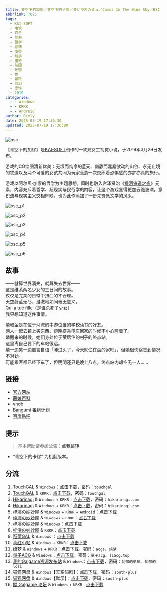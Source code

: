 ```yaml
---
title: 青空下的加缪／青空下的卡缪／青い空のカミュ／Camus In The Blue Sky／BSC
abbrlink: 7025
tags:
  - KAI-SOFT
  - 电波
  - 百合
  - 萝莉
  - 哲学
  - 剧情
  - 凌辱
  - 触手
  - 猎奇
  - 氛围
  - 致郁
  - 拔
  - 冒险
  - 奇幻
  - 恐怖
  - 2019
categories:
  - - Windows
  - - KRKR
  - - Android
author: Dimly
date: 2025-07-19 17:36:30
updated: 2025-07-19 17:36:00
---
```


![bsc](https://static.30hb.cn/vndb/img/bsc.webp)

《青空下的加缪》是[KAI-SOFT](https://zh.moegirl.org.cn/KAI(游戏公司))制作的一款双女主视觉小说，于2019年3月29日发布。

游戏的CG绘图清新优美：无垠而纯净的蓝天、幽静而蠢蠢欲动的山谷、永无止境的铁道以及两个可爱的女孩共同为玩家营造一次交织着恐惧感的亦梦亦真的旅行。

游戏以阿尔贝·加缪的哲学为主题思想，同时也融入宫泽贤治《[银河铁道之夜](https://zh.moegirl.org.cn/%E9%93%B6%E6%B2%B3%E9%93%81%E9%81%93%E4%B9%8B%E5%A4%9C)》元素，内容充斥着哲学、超现实与民俗学的内容，让这个游戏显得更加云诡波谲。意识流与现实主义交相辉映，也为此作添加了一份先锋派文学的风采。

<!-- more -->

![bsc_p1](https://static.30hb.cn/vndb/img/bsc_p1.webp)

![bsc_p2](https://static.30hb.cn/vndb/img/bsc_p2.webp)

![bsc_p3](https://static.30hb.cn/vndb/img/bsc_p3.webp)

![bsc_p4](https://static.30hb.cn/vndb/img/bsc_p4.webp)

![bsc_p5](https://static.30hb.cn/vndb/img/bsc_p5.webp)

![bsc_p6](https://static.30hb.cn/vndb/img/bsc_p6.webp)

## 故事

——就算世界消失，就算失去世界——  
这是维系两名少女的三日间的故事。  
仅仅是完美的日常中扭曲的不合理。  
天空蔚蓝无尽，澄澈地如同毫无意义。  
Qui a tué fille（是谁杀死了少女）  
我只想知道这件事情。

燐和萤是在位于河流的中游位置的学校读书的好友。  
两人一起去镇上买东西，傍晚搭乘电车回家的时候不小心睡着了。  
燐醒来的时候，她们身处位于萤居住的村子的终点站。  
这里离自己要下的车站很远。  
燐一边笑一边自言自语「睡过头了，今天就住在萤的家吧」，但她很快察觉到情况不对劲。  
可能乘客都已经下车了，但明明还只是晚上八点，终点站内却空无一人……

## 链接

- [官方网站](http://kai-soft.jp/BSC/index.html)
- [萌娘百科](https://zh.moegirl.org.cn/%E9%9D%92%E7%A9%BA%E4%B8%8B%E7%9A%84%E5%8A%A0%E7%BC%AA)
- [vndb](https://vndb.org/v23863)
- [Bangumi 番组计划](https://bgm.tv/subject/257527)
- [百度贴吧](https://tieba.baidu.com/f?kw=%C7%E0%BF%D5%CF%C2%B5%C4%BC%D3%E7%D1)

## 提示

> 基本帮助请参阅公告：[点我跳转](/p/announcement/)

- “青空下的卡缪” 为机翻版本。

## 分流

1.  [TouchGAL](https://www.touchgal.us/) & `Windows`：[点击下载](https://pan.touchgal.net/s/OpPFW)，密码：`touchgal`
2.  [TouchGAL](https://www.touchgal.us/) & `KRKR`：[点击下载](https://pan.touchgal.net/s/OLRCW)，密码：`touchgal`
3.  [Hikarinagi](https://www.hikarinagi.net/) & `Windows` + `KRKR`：[点击下载](https://pan.yurari.moe/s/n5gRsq)，密码：`hikarinagi.com`
4.  [Hikarinagi](https://www.hikarinagi.net/) & `Windows` + `KRKR`：[点击下载](https://pan.yurari.moe/s/1QGuD)，密码：`hikarinagi.com`
5.  [梓澪の妙妙屋](https://zi0.cc/) & `Windows` + `KRKR` + `Android`：[点击下载](https://zi0.cc/,%E3%80%90ADV-%E5%86%92%E9%99%A9%E6%B8%B8%E6%88%8F%E3%80%91/%E3%80%90PC+%E5%AE%89%E5%8D%93%E3%80%91%E9%9D%92%E7%A9%BA%E4%B8%8B%E7%9A%84%E5%8A%A0%E7%BC%AA)
6.  [梓澪の妙妙屋](https://zi0.cc/) & `Windows` + `KRKR`：[点击下载](https://zi0.cc/,%E3%80%90ADV-%E5%86%92%E9%99%A9%E6%B8%B8%E6%88%8F%E3%80%91/%E3%80%90PC+%E5%AE%89%E5%8D%93%E3%80%91%E9%9D%92%E7%A9%BA%E4%B8%8B%E7%9A%84%E5%8A%A0%E7%BC%AA/%E3%80%90kr+pc%E3%80%91%E9%9D%92%E7%A9%BA%E7%9A%84%E5%8D%A1%E7%BC%AA%EF%BC%8F%E9%9D%92%E7%A9%BA%E4%B8%8B%E7%9A%84%E5%8A%A0%E7%BC%AA.zip)
7.  [梓澪の妙妙屋](https://zi0.cc/) & `Windows`：[点击下载](https://zi0.cc/%E5%90%88%E9%9B%86%E7%B3%BB%E5%88%97/%E5%8D%97+GalGame%E6%B1%89%E5%8C%96%E5%8C%BA%E5%85%A8%E5%8C%BA%E8%B5%84%E6%BA%90%E5%A4%87%E4%BB%BD/02/[KAI]%20%E9%9D%92%E3%81%84%E7%A9%BA%E3%81%AE%E3%82%AB%E3%83%9F%E3%83%A5%20%20%E9%9D%92%E7%A9%BA%E4%B8%8B%E7%9A%84%E5%8A%A0%E7%BC%AA%20%E6%B1%89%E5%8C%96%E7%A1%AC%E7%9B%98%E7%89%88[%E5%A4%A9%E7%A9%BA%E9%B8%BD%E5%89%A7%E6%B1%89%E5%8C%96%E7%BB%84].zip)
8.  [梓澪の妙妙屋](https://zi0.cc/) & `KRKR`：[点击下载](https://zi0.cc/%60%E3%80%90%E5%BD%92%20%E6%A1%A3%E3%80%91/%E3%80%90KRKR%E5%90%88%E9%9B%86%E3%80%91/2/%E9%9D%92%E7%A9%BA%E4%B8%8B%E7%9A%84%E5%8A%A0%E7%BC%AA.exe)
9.  [稻荷GAL](https://inarigal.com/) & `Windows` ：[点击下载](https://inarigal.com/detail/179)
10.  [真红小站](https://www.shinnku.com/) & `Windows` + `KRKR`：[点击下载](https://www.shinnku.com/search?q=%E9%9D%92%E7%A9%BA%E4%B8%8B%E7%9A%84%E5%8A%A0%E7%BC%AA)
11. [绮梦](https://acgs.one/) & `Windows` + `KRKR`：[点击下载](https://game.acgs.one/game/155.html)，密码：`acgs`、`绮梦`
12. [量子ACG](https://lzacg.org/) & `Windows`：[点击下载](https://lzacg.org/564)，密码：`量子acg`、`lzacg.top`
13. [我的Galgame资源发布站](https://www.ttloli.com/) & `Windows`：[点击下载](https://www.ttloli.com/qingkongxiadejiamiu.html)，密码：`忧郁的弟弟`、`忧郁的loli`
14. [猫猫网盘](https://sakiko.de/) & `Windows`【天空鸽剧】：[点击下载](https://sakiko.de/GalGame/SP%E5%90%8E%E7%AB%AF1[GalGame%E5%88%86%E5%8C%BA]/GalGame%E5%90%88%E9%9B%86-05%E5%8F%B7%E6%9C%BA/Part23/[Kai]%20%E9%9D%92%E7%A9%BA%E4%B8%8B%E7%9A%84%E5%8A%A0%E7%BC%AA%EF%BC%8F%E9%9D%92%E7%A9%BA%E7%9A%84%E5%8D%A1%E7%BC%AA%EF%BC%8F%E9%9D%92%E3%81%84%E7%A9%BA%E3%81%AE%E3%82%AB%E3%83%9F%E3%83%A5%E3%80%90%E5%A4%A9%E7%A9%BA%E9%B8%BD%E5%89%A7%E6%B1%89%E5%8C%96%E7%BB%84%E3%80%91.rar)，密码：`south-plus`
15. [猫猫网盘](https://sakiko.de/) & `Windows`【默示】：[点击下载](https://sakiko.de/GalGame/SP%E5%90%8E%E7%AB%AF1[GalGame%E5%88%86%E5%8C%BA]/GalGame%E5%90%88%E9%9B%86-05%E5%8F%B7%E6%9C%BA/Part23/[Kai]%20%E9%9D%92%E7%A9%BA%E4%B8%8B%E7%9A%84%E5%8A%A0%E7%BC%AA%EF%BC%8F%E9%9D%92%E7%A9%BA%E7%9A%84%E5%8D%A1%E7%BC%AA%EF%BC%8F%E9%9D%92%E3%81%84%E7%A9%BA%E3%81%AE%E3%82%AB%E3%83%9F%E3%83%A5%E3%80%90%E9%BB%98%E7%A4%BA%E6%B1%89%E5%8C%96%E7%BB%84%E3%80%91.rar)，密码：`south-plus`
16. [鲲 Galgame 论坛](https://kungal.com) & `Windows` + `KRKR`：[点击下载](https://www.kungal.com/galgame/244)
